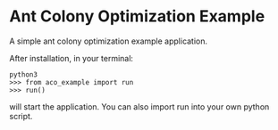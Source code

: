 # Ant Colony Optimization Example
A simple ant colony optimization example application.

After installation, in your terminal:
    
    python3
    >>> from aco_example import run
    >>> run()

will start the application. You can also import run into your own python script.